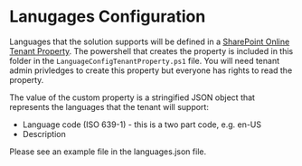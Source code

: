 # Lanugages Configuration

Languages that the solution supports will be defined in a [SharePoint Online Tenant Property](https://docs.microsoft.com/en-us/sharepoint/dev/spfx/tenant-properties). The powershell that creates the property is included in this folder in the `LanguageConfigTenantProperty.ps1` file.  You will need tenant admin privledges to create this property but everyone has rights to read the property.

The value of the custom property is a stringified JSON object that represents the languages that the tenant will support:

- Language code (ISO 639-1) - this is a two part code, e.g. en-US
- Description

Please see an example file in the languages.json file.
